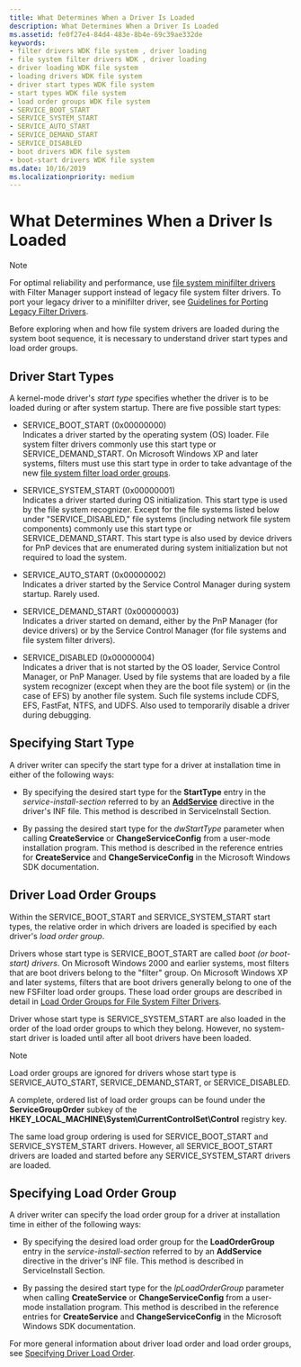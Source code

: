 ```yaml
---
title: What Determines When a Driver Is Loaded
description: What Determines When a Driver Is Loaded
ms.assetid: fe0f27e4-84d4-483e-8b4e-69c39ae332de
keywords:
- filter drivers WDK file system , driver loading
- file system filter drivers WDK , driver loading
- driver loading WDK file system
- loading drivers WDK file system
- driver start types WDK file system
- start types WDK file system
- load order groups WDK file system
- SERVICE_BOOT_START
- SERVICE_SYSTEM_START
- SERVICE_AUTO_START
- SERVICE_DEMAND_START
- SERVICE_DISABLED
- boot drivers WDK file system
- boot-start drivers WDK file system
ms.date: 10/16/2019
ms.localizationpriority: medium
---
```


# What Determines When a Driver Is Loaded

> [!NOTE]
> For optimal reliability and performance, use [file system minifilter drivers](https://docs.microsoft.com/windows-hardware/drivers/ifs/filter-manager-concepts) with Filter Manager support instead of legacy file system filter drivers. To port your legacy driver to a minifilter driver, see [Guidelines for Porting Legacy Filter Drivers](guidelines-for-porting-legacy-filter-drivers.md).

Before exploring when and how file system drivers are loaded during the system boot sequence, it is necessary to understand driver start types and load order groups.

## Driver Start Types

A kernel-mode driver's *start type* specifies whether the driver is to be loaded during or after system startup. There are five possible start types:

- SERVICE_BOOT_START (0x00000000)  
  Indicates a driver started by the operating system (OS) loader. File system filter drivers commonly use this start type or SERVICE_DEMAND_START. On Microsoft Windows XP and later systems, filters must use this start type in order to take advantage of the new [file system filter load order groups](load-order-groups-for-file-system-filter-drivers.md).

- SERVICE_SYSTEM_START (0x00000001)  
  Indicates a driver started during OS initialization. This start type is used by the file system recognizer. Except for the file systems listed below under "SERVICE_DISABLED," file systems (including network file system components) commonly use this start type or SERVICE_DEMAND_START. This start type is also used by device drivers for PnP devices that are enumerated during system initialization but not required to load the system.

- SERVICE_AUTO_START (0x00000002)  
  Indicates a driver started by the Service Control Manager during system startup. Rarely used.

- SERVICE_DEMAND_START (0x00000003)  
  Indicates a driver started on demand, either by the PnP Manager (for device drivers) or by the Service Control Manager (for file systems and file system filter drivers).

- SERVICE_DISABLED (0x00000004)  
  Indicates a driver that is not started by the OS loader, Service Control Manager, or PnP Manager. Used by file systems that are loaded by a file system recognizer (except when they are the boot file system) or (in the case of EFS) by another file system. Such file systems include CDFS, EFS, FastFat, NTFS, and UDFS. Also used to temporarily disable a driver during debugging.

## Specifying Start Type

A driver writer can specify the start type for a driver at installation time in either of the following ways:

- By specifying the desired start type for the **StartType** entry in the *service-install-section* referred to by an [**AddService**](https://docs.microsoft.com/windows-hardware/drivers/install/inf-addservice-directive) directive in the driver's INF file. This method is described in ServiceInstall Section.

- By passing the desired start type for the *dwStartType* parameter when calling **CreateService** or **ChangeServiceConfig** from a user-mode installation program. This method is described in the reference entries for **CreateService** and **ChangeServiceConfig** in the Microsoft Windows SDK documentation.

## Driver Load Order Groups

Within the SERVICE_BOOT_START and SERVICE_SYSTEM_START start types, the relative order in which drivers are loaded is specified by each driver's *load order group*.

Drivers whose start type is SERVICE_BOOT_START are called *boot (or boot-start) drivers*. On Microsoft Windows 2000 and earlier systems, most filters that are boot drivers belong to the "filter" group. On Microsoft Windows XP and later systems, filters that are boot drivers generally belong to one of the new FSFilter load order groups. These load order groups are described in detail in [Load Order Groups for File System Filter Drivers](load-order-groups-for-file-system-filter-drivers.md).

Driver whose start type is SERVICE_SYSTEM_START are also loaded in the order of the load order groups to which they belong. However, no system-start driver is loaded until after all boot drivers have been loaded.

> [!NOTE]
> Load order groups are ignored for drivers whose start type is SERVICE_AUTO_START, SERVICE_DEMAND_START, or SERVICE_DISABLED.

A complete, ordered list of load order groups can be found under the **ServiceGroupOrder** subkey of the **HKEY_LOCAL_MACHINE\System\CurrentControlSet\Control** registry key.

The same load group ordering is used for SERVICE_BOOT_START and SERVICE_SYSTEM_START drivers. However, all SERVICE_BOOT_START drivers are loaded and started before any SERVICE_SYSTEM_START drivers are loaded.

## Specifying Load Order Group

A driver writer can specify the load order group for a driver at installation time in either of the following ways:

- By specifying the desired load order group for the **LoadOrderGroup** entry in the *service-install-section* referred to by an **AddService** directive in the driver's INF file. This method is described in ServiceInstall Section.

- By passing the desired start type for the *lpLoadOrderGroup* parameter when calling **CreateService** or **ChangeServiceConfig** from a user-mode installation program. This method is described in the reference entries for **CreateService** and **ChangeServiceConfig** in the Microsoft Windows SDK documentation.

For more general information about driver load order and load order groups, see [Specifying Driver Load Order](https://docs.microsoft.com/windows-hardware/drivers/install/specifying-driver-load-order).
